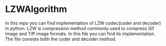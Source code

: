 # LZWAlgorithm
In this repo you can find implementation of LZW codec(coder and decoder) in python.
LZW is compression method commonly used to compress Gif image and Tiff image formats. In this file you can find its implementation. The file consists both the coder and decoder method. 
